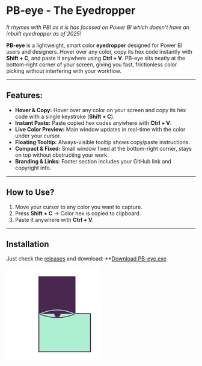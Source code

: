 # PB-eye - The Eyedropper

_It rhymes with PBI as it is has focssed on Power BI which doesn't have an inbuilt eyedropper as of 2025!_

**PB-eye** is a lightweight, smart color **eyedropper** designed for Power BI users and designers. Hover over any color, copy its hex code instantly with **Shift + C**, and paste it anywhere using **Ctrl + V**. PB-eye sits neatly at the bottom-right corner of your screen, giving you fast, frictionless color picking without interfering with your workflow.

---

## Features:

- **Hover & Copy:** Hover over any color on your screen and copy its hex code with a single keystroke (**Shift + C**).  
- **Instant Paste:** Paste copied hex codes anywhere with **Ctrl + V**.  
- **Live Color Preview:** Main window updates in real-time with the color under your cursor.  
- **Floating Tooltip:** Always-visible tooltip shows copy/paste instructions.  
- **Compact & Fixed:** Small window fixed at the bottom-right corner, stays on top without obstructing your work.  
- **Branding & Links:** Footer section includes your GitHub link and copyright info.  

---

## How to Use?

1. Move your cursor to any color you want to capture.  
2. Press **Shift + C** → Color hex is copied to clipboard.  
3. Paste it anywhere with **Ctrl + V**.

---

## Installation

Just check the [releases](https://github.com/MrRaghav/PB-eye/releases) and download: **[Download PB-eye.exe](https://github.com/MrRaghav/PB-eye/releases)

<img src="assets/PB-eye-no-bg.png" alt="PB-eye Logo" width="250" height="250">
